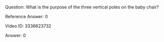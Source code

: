 Question: What is the purpose of the three vertical poles on the baby chair?

Reference Answer: 0

Video ID: 3336623732

Answer: 0

